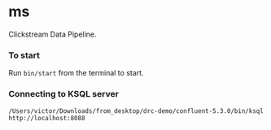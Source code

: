 # ms

Clickstream Data Pipeline.

### To start

Run `bin/start` from the terminal to start.

### Connecting to KSQL server

```
/Users/victor/Downloads/from_desktop/drc-demo/confluent-5.3.0/bin/ksql http://localhost:8088
```